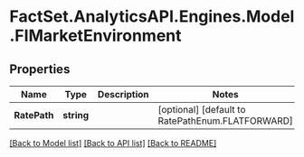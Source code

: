 # FactSet.AnalyticsAPI.Engines.Model.FIMarketEnvironment

## Properties

Name | Type | Description | Notes
------------ | ------------- | ------------- | -------------
**RatePath** | **string** |  | [optional] [default to RatePathEnum.FLATFORWARD]

[[Back to Model list]](../README.md#documentation-for-models) [[Back to API list]](../README.md#documentation-for-api-endpoints) [[Back to README]](../README.md)

